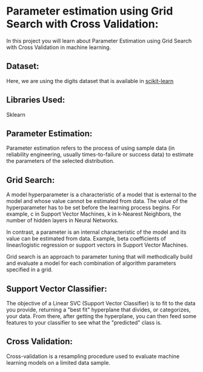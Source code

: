 # Parameter estimation using Grid Search with Cross Validation:

In this project you will learn about Parameter Estimation using Grid Search with Cross Validation in machine learning. 

## Dataset:

Here, we are using the digits dataset that is available in [scikit-learn](https://scikit-learn.org/stable/auto_examples/datasets/plot_digits_last_image.html)

## Libraries Used:

Sklearn

## Parameter Estimation:

Parameter estimation refers to the process of using sample data (in reliability engineering, usually times-to-failure or success data) to estimate the parameters of the selected distribution.

## Grid Search:
 
A model hyperparameter is a characteristic of a model that is external to the model and whose value cannot be estimated from data. The value of the hyperparameter has to be set before the learning process begins. For example, c in Support Vector Machines, k in k-Nearest Neighbors, the number of hidden layers in Neural Networks.
 
In contrast, a parameter is an internal characteristic of the model and its value can be estimated from data. Example, beta coefficients of linear/logistic regression or support vectors in Support Vector Machines.
 
Grid search is an approach to parameter tuning that will methodically build and evaluate a model for each combination of algorithm parameters specified in a grid. 
 
## Support Vector Classifier:

The objective of a Linear SVC (Support Vector Classifier) is to fit to the data you provide, returning a "best fit" hyperplane that divides, or categorizes, your data. From there, after getting the hyperplane, you can then feed some features to your classifier to see what the "predicted" class is.

## Cross Validation:

Cross-validation is a resampling procedure used to evaluate machine learning models on a limited data sample.
